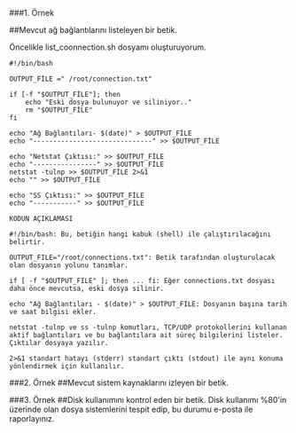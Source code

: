 ###1. Örnek 

##Mevcut ağ bağlantılarını listeleyen bir betik.


Öncelikle list_coonnection.sh dosyamı oluşturuyorum.

```
#!/bin/bash

OUTPUT_FİLE =" /root/connection.txt"

if [-f "$OUTPUT_FİLE"]; then
    echo "Eski dosya bulunuyor ve siliniyor.."
    rm "$OUTPUT_FİLE"
fi

echo "Ağ Bağlantıları- $(date)" > $OUTPUT_FİLE
echo "------------------------------" >> $OUTPUT_FİLE

echo "Netstat Çıktısı:" >> $OUTPUT_FİLE
echo "----------------" >> $OUTPUT_FİLE
netstat -tulnp >> $OUTPUT_FİLE 2>&1
echo "" >> $OUTPUT_FİLE

echo "SS Çıktısı:" >> $OUTPUT_FİLE
echo "-----------" >> $OUTPUT_FİLE

```

```
KODUN AÇIKLAMASI

#!/bin/bash: Bu, betiğin hangi kabuk (shell) ile çalıştırılacağını belirtir.

OUTPUT_FILE="/root/connections.txt": Betik tarafından oluşturulacak olan dosyanın yolunu tanımlar.

if [ -f "$OUTPUT_FILE" ]; then ... fi: Eğer connections.txt dosyası daha önce mevcutsa, eski dosya silinir.

echo "Ağ Bağlantıları - $(date)" > $OUTPUT_FILE: Dosyanın başına tarih ve saat bilgisi ekler.

netstat -tulnp ve ss -tulnp komutları, TCP/UDP protokollerini kullanan aktif bağlantıları ve bu bağlantılara ait süreç bilgilerini listeler. Çıktılar dosyaya yazılır.

2>&1 standart hatayı (stderr) standart çıktı (stdout) ile aynı konuma yönlendirmek için kullanılır. 

```

###2. Örnek 
##Mevcut sistem kaynaklarını izleyen bir betik.









###3. Örnek 
##Disk kullanımını kontrol eden bir betik. Disk kullanımı %80'in üzerinde olan dosya sistemlerini tespit edip, bu durumu e-posta ile raporlayınız.




